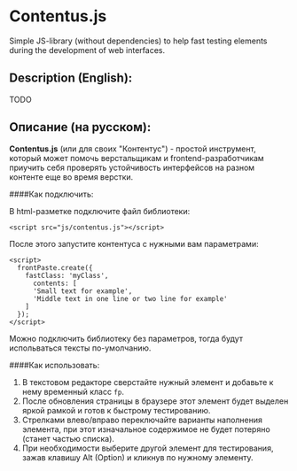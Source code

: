 # Contentus.js

Simple JS-library (without dependencies) to help fast testing elements during the development of web interfaces.

## Description (English):

TODO

## Описание (на русском):

**Contentus.js** (или для своих "Контентус") - простой инструмент, который может помочь верстальщикам и frontend-разработчикам приучить себя проверять устойчивость интерфейсов на разном контенте еще во время верстки.

####Как подключить:

В html-разметке подключите файл библиотеки:

```
<script src="js/contentus.js"></script>
```

После этого запустите контентуса с нужными вам параметрами:

```
<script>
  frontPaste.create({
    fastClass: 'myClass',
      contents: [
      'Small text for example',
      'Middle text in one line or two line for example'
    ]
  });
</script>
```

Можно подключить библиотеку без параметров, тогда будут испольваться тексты по-умолчанию.


####Как использовать:

1. В текстовом редакторе сверстайте нужный элемент и добавьте к нему временный класс `fp`.
2. После обновления страницы в браузере этот элемент будет выделен яркой рамкой и готов к быстрому тестированию.
3. Стрелками влево/вправо переключайте варианты наполнения элемента, при этот изначальное содержимое не будет потеряно (станет частью списка).
4. При необходимости выберите другой элемент для тестирования, зажав клавишу Alt (Option) и кликнув по нужному элементу.


